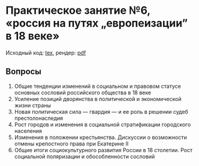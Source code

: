 # Практическое занятие №6, «россия на путях „европеизации” в 18 веке»

Исходный код: [tex](sources/main.tex), рендер: [pdf](renders/main.pdf)

## Вопросы

1. Общие тенденции изменений в социальном и правовом статусе основных сословий российского общества в 18 веке
2. Усиление позиций дворянства в политической и экономической жизни страны
3. Новая политическая сила — гвардия — и ее роль в решении судеб престолонаследия
4. Рост городов и изменения в социальной стратификации городского населения
5. Изменения в положении крестьянства. Дискуссии о возможности отмены крепостного права при Екатерине II
6. Общие итоги социокультурного развития России в 18 столетии. Рост социальной поляризации и обособленности сословий
